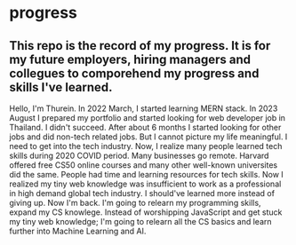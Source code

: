 # progress
## This repo is the record of my progress. It is for my future employers, hiring managers and collegues to comporehend my progress and skills I've learned. 

Hello, I'm Thurein. In 2022 March, I started learning MERN stack. In 2023 August I prepared my portfolio and started looking for web developer job in Thailand. I didn't succeed. After about 6 months I started looking for other jobs and did non-tech related jobs. But I cannot picture my life meaningful. I need to get into the tech industry. Now, I realize many people learned tech skills during 2020 COVID period. Many businesses go remote. Harvard offered free CS50 online courses and many other well-known universites did the same. People had time and learning resources for tech skills. Now I realized my tiny web knowledge was insufficient to work as a professional in high demand global tech industry. I should've learned more instead of giving up. Now I'm back. I'm going to relearn my programming skills, expand my CS knowlege. Instead of worshipping JavaScript and get stuck my tiny web knowledge; I'm going to relearn all the CS basics and learn further into Machine Learning and AI. 

